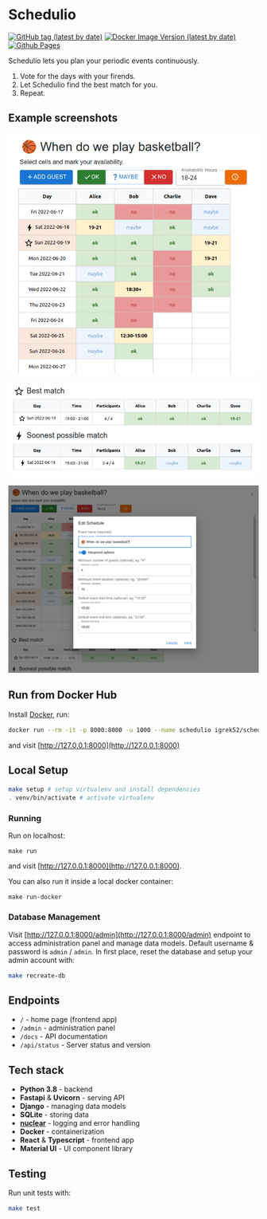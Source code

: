# Schedulio

[![GitHub tag (latest by date)](https://img.shields.io/github/v/tag/igrek51/schedulio?label=github)](https://github.com/igrek51/schedulio)
[![Docker Image Version (latest by date)](https://img.shields.io/docker/v/igrek52/schedulio?label=docker)](https://hub.docker.com/r/igrek52/schedulio)
[![Github Pages](https://img.shields.io/badge/docs-github.io-blue)](https://igrek51.github.io/schedulio)

Schedulio lets you plan your periodic events continuously.

1. Vote for the days with your firends.
2. Let Schedulio find the best match for you.
3. Repeat.

## Example screenshots

![](./docs/img/screenshot-1.png)

![](./docs/img/screenshot-2.png)

![](./docs/img/screenshot-3.png)

## Run from Docker Hub
Install [Docker](https://docs.docker.com/desktop/linux/install/#supported-platforms), run:

```bash
docker run --rm -it -p 8000:8000 -u 1000 --name schedulio igrek52/schedulio
```

and visit [http://127.0.0.1:8000](http://127.0.0.1:8000)

## Local Setup

```bash
make setup # setup virtualenv and install dependencies
. venv/bin/activate # activate virtualenv
```

### Running

Run on localhost:
```
make run
```

and visit [http://127.0.0.1:8000](http://127.0.0.1:8000).

You can also run it inside a local docker container:
```
make run-docker
```

### Database Management

Visit [http://127.0.0.1:8000/admin](http://127.0.0.1:8000/admin) endpoint to access administration panel and manage data models.
Default username & password is `admin` / `admin`.
In first place, reset the database and setup your admin account with:

```bash
make recreate-db
```

## Endpoints
- `/` - home page (frontend app)
- `/admin` - administration panel
- `/docs` - API documentation
- `/api/status` - Server status and version

## Tech stack

- **Python 3.8** - backend
- **Fastapi** & **Uvicorn** - serving API
- **Django** - managing data models
- **SQLite** - storing data
- [**nuclear**](https://github.com/igrek51/nuclear) - logging and error handling
- **Docker** - containerization
- **React** & **Typescript** - frontend app
- **Material UI** - UI component library

## Testing

Run unit tests with:

```bash
make test
```
